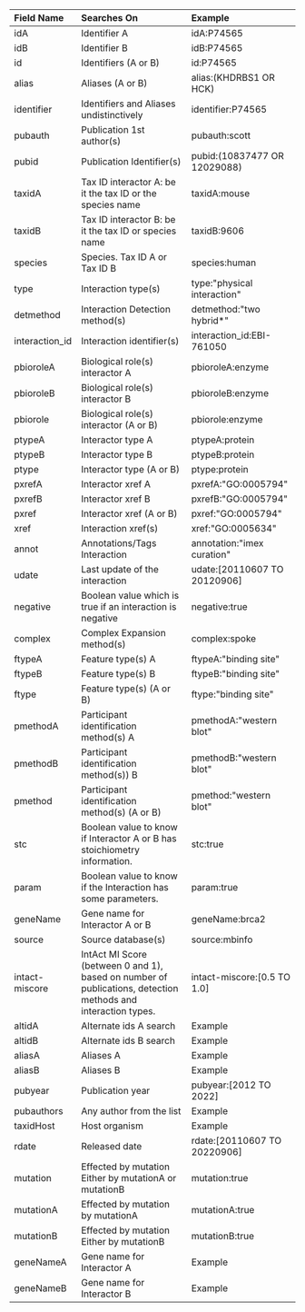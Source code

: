 
| Field Name | Searches On | Example |
| :--- | :--- | :--- |
| idA | Identifier A | idA:P74565 |
| idB | Identifier B | idB:P74565 |
| id | Identifiers (A or B) | id:P74565 |
| alias | Aliases (A or B) | alias:(KHDRBS1 OR HCK) |
| identifier | Identifiers and Aliases undistinctively | identifier:P74565 |
| pubauth | Publication 1st author(s) | pubauth:scott |
| pubid | Publication Identifier(s) | pubid:(10837477 OR 12029088) |
| taxidA | Tax ID interactor A: be it the tax ID or the species name | taxidA:mouse |
| taxidB | Tax ID interactor B: be it the tax ID or species name | taxidB:9606 |
| species | Species. Tax ID A or Tax ID B | species:human |
| type | Interaction type(s) | type:"physical interaction" |
| detmethod | Interaction Detection method(s) | detmethod:"two hybrid*" |
| interaction_id | Interaction identifier(s) | interaction_id:EBI-761050 |
| pbioroleA | Biological role(s) interactor A | pbioroleA:enzyme |
| pbioroleB | Biological role(s) interactor B | pbioroleB:enzyme |
| pbiorole | Biological role(s) interactor (A or B) | pbiorole:enzyme |
| ptypeA | Interactor type A | ptypeA:protein |
| ptypeB | Interactor type B | ptypeB:protein |
| ptype | Interactor type (A or B) | ptype:protein |
| pxrefA | Interactor xref A | pxrefA:"GO:0005794" |
| pxrefB | Interactor xref B | pxrefB:"GO:0005794" |
| pxref | Interactor xref (A or B) | pxref:"GO:0005794" |
| xref | Interaction xref(s) | xref:"GO:0005634" |
| annot | Annotations/Tags Interaction | annotation:"imex curation" |
| udate | Last update of the interaction | udate:[20110607 TO 20120906] |
| negative | Boolean value which is true if an interaction is negative | negative:true |
| complex | Complex Expansion method(s) | complex:spoke |
| ftypeA | Feature type(s) A | ftypeA:"binding site" |
| ftypeB | Feature type(s) B | ftypeB:"binding site" |
| ftype | Feature type(s) (A or B) | ftype:"binding site" |
| pmethodA | Participant identification method(s) A | pmethodA:"western blot" |
| pmethodB | Participant identification method(s)) B | pmethodB:"western blot" |
| pmethod | Participant identification method(s) (A or B) | pmethod:"western blot" |
| stc | Boolean value to know if Interactor A or B has stoichiometry information. | stc:true |
| param | Boolean value to know if the Interaction has some parameters. | param:true |
| geneName | Gene name for Interactor A or B | geneName:brca2 |
| source | Source database(s) | source:mbinfo |
| intact-miscore | IntAct MI Score (between 0 and 1), based on number of publications, detection methods and interaction types. | intact-miscore:[0.5 TO 1.0] |
| altidA | Alternate ids A search | Example |
| altidB | Alternate ids B search | Example |
| aliasA | Aliases A | Example |
| aliasB | Aliases B | Example |
| pubyear | Publication year | pubyear:[2012 TO 2022] |
| pubauthors | Any author from the list | Example |
| taxidHost | Host organism | Example |
| rdate | Released date | rdate:[20110607 TO 20220906] |
| mutation | Effected by mutation Either by mutationA or mutationB | mutation:true |
| mutationA | Effected by mutation by mutationA | mutationA:true |
| mutationB | Effected by mutation Either by mutationB | mutationB:true |
| geneNameA | Gene name for Interactor A | Example |
| geneNameB | Gene name for Interactor B | Example |
